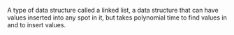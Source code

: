A type of data structure called a linked list, a data structure that can have values inserted into any spot in it, but takes polynomial time to find values in and to insert values.
